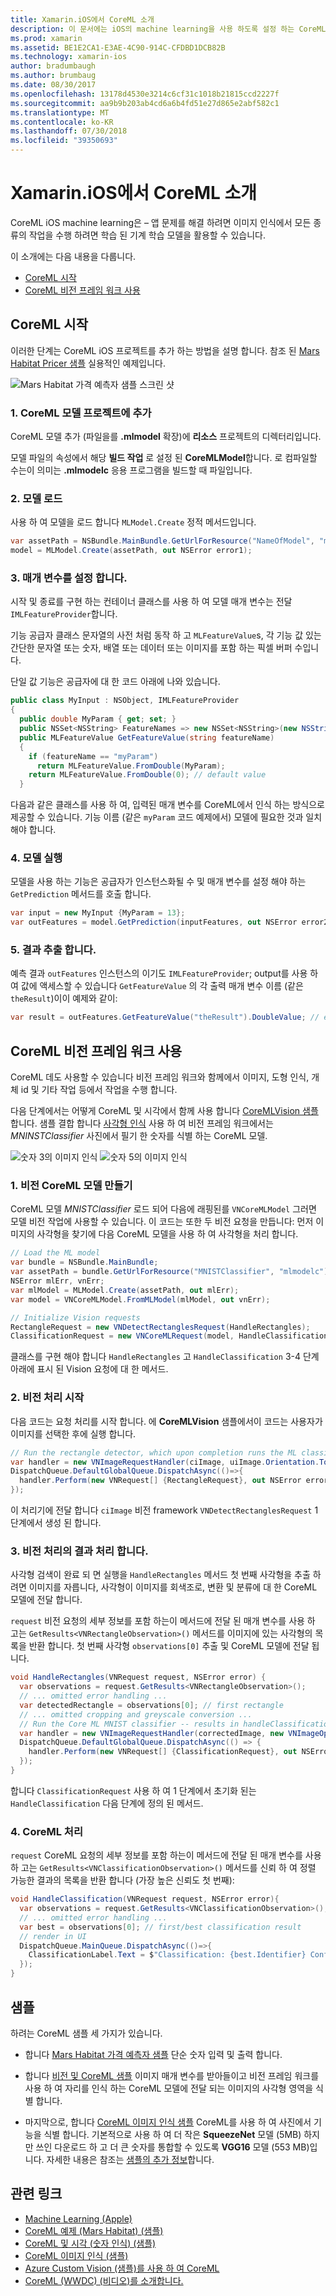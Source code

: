 ```yaml
---
title: Xamarin.iOS에서 CoreML 소개
description: 이 문서에는 iOS의 machine learning을 사용 하도록 설정 하는 CoreML을 설명 합니다. 이 문서는 CoreML 시작 하는 방법 및 비전 프레임 워크를 사용 하 여 사용 하는 방법을 설명 합니다.
ms.prod: xamarin
ms.assetid: BE1E2CA1-E3AE-4C90-914C-CFDBD1DCB82B
ms.technology: xamarin-ios
author: bradumbaugh
ms.author: brumbaug
ms.date: 08/30/2017
ms.openlocfilehash: 13178d4530e3214c6cf31c1018b21815ccd2227f
ms.sourcegitcommit: aa9b9b203ab4cd6a6b4fd51e27d865e2abf582c1
ms.translationtype: MT
ms.contentlocale: ko-KR
ms.lasthandoff: 07/30/2018
ms.locfileid: "39350693"
---
```

# <a name="introduction-to-coreml-in-xamarinios"></a>Xamarin.iOS에서 CoreML 소개

CoreML iOS machine learning은 – 앱 문제를 해결 하려면 이미지 인식에서 모든 종류의 작업을 수행 하려면 학습 된 기계 학습 모델을 활용할 수 있습니다.

이 소개에는 다음 내용을 다룹니다.

- [CoreML 시작](#coreml)
- [CoreML 비전 프레임 워크 사용](#coremlvision)

<a name="coreml" />

## <a name="getting-started-with-coreml"></a>CoreML 시작

이러한 단계는 CoreML iOS 프로젝트를 추가 하는 방법을 설명 합니다. 참조 된 [Mars Habitat Pricer 샘플](https://developer.xamarin.com/samples/monotouch/ios11/CoreML/) 실용적인 예제입니다.

![Mars Habitat 가격 예측자 샘플 스크린 샷](coreml-images/marspricer-heading.png)

### <a name="1-add-the-coreml-model-to-the-project"></a>1. CoreML 모델 프로젝트에 추가

CoreML 모델 추가 (파일을를 **.mlmodel** 확장)에 **리소스** 프로젝트의 디렉터리입니다. 

모델 파일의 속성에서 해당 **빌드 작업** 로 설정 된 **CoreMLModel**합니다. 로 컴파일할 수는이 의미는 **.mlmodelc** 응용 프로그램을 빌드할 때 파일입니다.

### <a name="2-load-the-model"></a>2. 모델 로드

사용 하 여 모델을 로드 합니다 `MLModel.Create` 정적 메서드입니다.

```csharp
var assetPath = NSBundle.MainBundle.GetUrlForResource("NameOfModel", "mlmodelc");
model = MLModel.Create(assetPath, out NSError error1);
```

### <a name="3-set-the-parameters"></a>3. 매개 변수를 설정 합니다.

시작 및 종료를 구현 하는 컨테이너 클래스를 사용 하 여 모델 매개 변수는 전달 `IMLFeatureProvider`합니다.

기능 공급자 클래스 문자열의 사전 처럼 동작 하 고 `MLFeatureValue`s, 각 기능 값 있는 간단한 문자열 또는 숫자, 배열 또는 데이터 또는 이미지를 포함 하는 픽셀 버퍼 수입니다.

단일 값 기능은 공급자에 대 한 코드 아래에 나와 있습니다.

```csharp
public class MyInput : NSObject, IMLFeatureProvider
{
  public double MyParam { get; set; }
  public NSSet<NSString> FeatureNames => new NSSet<NSString>(new NSString("myParam"));
  public MLFeatureValue GetFeatureValue(string featureName)
  {
    if (featureName == "myParam")
      return MLFeatureValue.FromDouble(MyParam);
    return MLFeatureValue.FromDouble(0); // default value
  }
```

다음과 같은 클래스를 사용 하 여, 입력된 매개 변수를 CoreML에서 인식 하는 방식으로 제공할 수 있습니다. 기능 이름 (같은 `myParam` 코드 예제에서) 모델에 필요한 것과 일치 해야 합니다.

### <a name="4-run-the-model"></a>4. 모델 실행

모델을 사용 하는 기능은 공급자가 인스턴스화될 수 및 매개 변수를 설정 해야 하는 `GetPrediction` 메서드를 호출 합니다.

```csharp
var input = new MyInput {MyParam = 13};
var outFeatures = model.GetPrediction(inputFeatures, out NSError error2);
```

### <a name="5-extract-the-results"></a>5. 결과 추출 합니다.

예측 결과 `outFeatures` 인스턴스의 이기도 `IMLFeatureProvider`; output를 사용 하 여 값에 액세스할 수 있습니다 `GetFeatureValue` 의 각 출력 매개 변수 이름 (같은 `theResult`)이이 예제와 같이:

```csharp
var result = outFeatures.GetFeatureValue("theResult").DoubleValue; // eg. 6227020800
```

<a name="coremlvision" />

## <a name="using-coreml-with-the-vision-framework"></a>CoreML 비전 프레임 워크 사용

CoreML 데도 사용할 수 있습니다 비전 프레임 워크와 함께에서 이미지, 도형 인식, 개체 id 및 기타 작업 등에서 작업을 수행 합니다.

다음 단계에서는 어떻게 CoreML 및 시각에서 함께 사용 합니다 [CoreMLVision 샘플](https://developer.xamarin.com/samples/monotouch/ios11/CoreMLVision/)합니다. 샘플 결합 합니다 [사각형 인식](~/ios/platform/introduction-to-ios11/vision.md#rectangles) 사용 하 여 비전 프레임 워크에서는 _MNINSTClassifier_ 사진에서 필기 한 숫자를 식별 하는 CoreML 모델.

![숫자 3의 이미지 인식](coreml-images/vision3.png) ![숫자 5의 이미지 인식](coreml-images/vision5.png)

### <a name="1-create-a-vision-coreml-model"></a>1. 비전 CoreML 모델 만들기

CoreML 모델 _MNISTClassifier_ 로드 되어 다음에 래핑된를 `VNCoreMLModel` 그러면 모델 비전 작업에 사용할 수 있습니다. 이 코드는 또한 두 비전 요청을 만듭니다: 먼저 이미지의 사각형을 찾기에 다음 CoreML 모델을 사용 하 여 사각형을 처리 합니다.

```csharp
// Load the ML model
var bundle = NSBundle.MainBundle;
var assetPath = bundle.GetUrlForResource("MNISTClassifier", "mlmodelc");
NSError mlErr, vnErr;
var mlModel = MLModel.Create(assetPath, out mlErr);
var model = VNCoreMLModel.FromMLModel(mlModel, out vnErr);

// Initialize Vision requests
RectangleRequest = new VNDetectRectanglesRequest(HandleRectangles);
ClassificationRequest = new VNCoreMLRequest(model, HandleClassification);
```

클래스를 구현 해야 합니다 `HandleRectangles` 고 `HandleClassification` 3-4 단계 아래에 표시 된 Vision 요청에 대 한 메서드.

### <a name="2-start-the-vision-processing"></a>2. 비전 처리 시작

다음 코드는 요청 처리를 시작 합니다. 에 **CoreMLVision** 샘플에서이 코드는 사용자가 이미지를 선택한 후에 실행 합니다.

```csharp
// Run the rectangle detector, which upon completion runs the ML classifier.
var handler = new VNImageRequestHandler(ciImage, uiImage.Orientation.ToCGImagePropertyOrientation(), new VNImageOptions());
DispatchQueue.DefaultGlobalQueue.DispatchAsync(()=>{
  handler.Perform(new VNRequest[] {RectangleRequest}, out NSError error);
});
```

이 처리기에 전달 합니다 `ciImage` 비전 framework `VNDetectRectanglesRequest` 1 단계에서 생성 된 합니다.

### <a name="3-handle-the-results-of-vision-processing"></a>3. 비전 처리의 결과 처리 합니다.

사각형 검색이 완료 되 면 실행을 `HandleRectangles` 메서드 첫 번째 사각형을 추출 하려면 이미지를 자릅니다, 사각형이 이미지를 회색조로, 변환 및 분류에 대 한 CoreML 모델에 전달 합니다.

`request` 비전 요청의 세부 정보를 포함 하는이 메서드에 전달 된 매개 변수를 사용 하 고는 `GetResults<VNRectangleObservation>()` 메서드를 이미지에 있는 사각형의 목록을 반환 합니다. 첫 번째 사각형 `observations[0]` 추출 및 CoreML 모델에 전달 됩니다.

```csharp
void HandleRectangles(VNRequest request, NSError error) {
  var observations = request.GetResults<VNRectangleObservation>();
  // ... omitted error handling ...
  var detectedRectangle = observations[0]; // first rectangle
  // ... omitted cropping and greyscale conversion ...
  // Run the Core ML MNIST classifier -- results in handleClassification method
  var handler = new VNImageRequestHandler(correctedImage, new VNImageOptions());
  DispatchQueue.DefaultGlobalQueue.DispatchAsync(() => {
    handler.Perform(new VNRequest[] {ClassificationRequest}, out NSError err);
  });
}
```

합니다 `ClassificationRequest` 사용 하 여 1 단계에서 초기화 된는 `HandleClassification` 다음 단계에 정의 된 메서드.

### <a name="4-handle-the-coreml"></a>4. CoreML 처리

`request` CoreML 요청의 세부 정보를 포함 하는이 메서드에 전달 된 매개 변수를 사용 하 고는 `GetResults<VNClassificationObservation>()` 메서드를 신뢰 하 여 정렬 가능한 결과의 목록을 반환 합니다 (가장 높은 신뢰도 첫 번째):

```csharp
void HandleClassification(VNRequest request, NSError error){
  var observations = request.GetResults<VNClassificationObservation>();
  // ... omitted error handling ...
  var best = observations[0]; // first/best classification result
  // render in UI
  DispatchQueue.MainQueue.DispatchAsync(()=>{
    ClassificationLabel.Text = $"Classification: {best.Identifier} Confidence: {best.Confidence * 100f:#.00}%";
  });
}
```

## <a name="samples"></a>샘플

하려는 CoreML 샘플 세 가지가 있습니다.

* 합니다 [Mars Habitat 가격 예측자 샘플](https://developer.xamarin.com/samples/monotouch/ios11/CoreML/) 단순 숫자 입력 및 출력 합니다.

* 합니다 [비전 및 CoreML 샘플](https://developer.xamarin.com/samples/monotouch/ios11/CoreMLVision/) 이미지 매개 변수를 받아들이고 비전 프레임 워크를 사용 하 여 자리를 인식 하는 CoreML 모델에 전달 되는 이미지의 사각형 영역을 식별 합니다.

* 마지막으로, 합니다 [CoreML 이미지 인식 샘플](https://developer.xamarin.com/samples/monotouch/ios11/CoreMLImageRecognition/) CoreML를 사용 하 여 사진에서 기능을 식별 합니다. 기본적으로 사용 하 여 더 작은 **SqueezeNet** 모델 (5MB) 하지만 쓰인 다운로드 하 고 더 큰 숫자를 통합할 수 있도록 **VGG16** 모델 (553 MB)입니다. 자세한 내용은 참조는 [샘플의 추가 정보](https://github.com/xamarin/ios-samples/blob/master/ios11/CoreMLImageRecognition/CoreMLImageRecognition/README.md)합니다.

## <a name="related-links"></a>관련 링크

- [Machine Learning (Apple)](https://developer.apple.com/machine-learning/)
- [CoreML 예제 (Mars Habitat) (샘플)](https://developer.xamarin.com/samples/monotouch/ios11/CoreML/)
- [CoreML 및 시각 (숫자 인식) (샘플)](https://developer.xamarin.com/samples/monotouch/ios11/CoreMLVision/)
- [CoreML 이미지 인식 (샘플)](https://developer.xamarin.com/samples/monotouch/ios11/CoreMLImageRecognition/)
- [Azure Custom Vision (샘플)를 사용 하 여 CoreML](https://developer.xamarin.com/samples/monotouch/ios11/CoreMLAzureModel)
- [CoreML (WWDC) (비디오)를 소개합니다.](https://developer.apple.com/videos/play/wwdc2017/703/)
